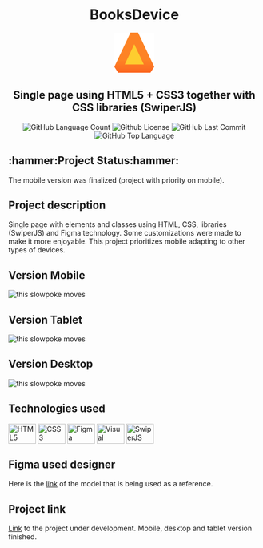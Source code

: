 <h1 align="center"> BooksDevice </h1>



<p align="center"><img src="https://github.com/Guilbertoliveira/BooksDevice/blob/main/img/Logo.svg"></p>
<h2 align="center" id="single"> Single page using HTML5 + CSS3 together with CSS libraries (SwiperJS) </h1>
<p align="center" id="badges">
<img alt="GitHub Language Count" src="https://img.shields.io/github/languages/count/Guilbertoliveira/BooksDevice" />
<img alt="Github License" src="https://img.shields.io/github/license/Guilbertoliveira/BooksDevice" />
<img alt="GitHub Last Commit" src="https://img.shields.io/github/last-commit/Guilbertoliveira/BooksDevice" />
<img alt="GitHub Top Language" src="https://img.shields.io/github/languages/top/Guilbertoliveira/BooksDevice" /></p>


<h2 id="status-do-projeto">:hammer:Project Status:hammer:</h2>
<p>The mobile version was finalized (project with priority on mobile).</p>

<h2 id="descricao-projeto">Project description</h2>
<p>Single page with elements and classes using HTML, CSS, libraries (SwiperJS) and Figma technology. Some customizations were made to make it more enjoyable. This project prioritizes mobile adapting to other types of devices. </p>
 
<h2 id="versaomobile">Version Mobile</h2>
<img src="https://user-images.githubusercontent.com/41201436/211697372-976e1fe1-c89c-4262-b340-8febe67b3c14.gif" alt="this slowpoke moves"  width="250" />

<h2>Version Tablet</h2>
<img src="https://user-images.githubusercontent.com/41201436/212782072-5db47c49-6704-425a-8a42-816df037b7a7.gif" alt="this slowpoke moves"  width="500" height="550" />

<h2>Version Desktop</h2>
<img src="https://user-images.githubusercontent.com/41201436/213489814-d9909764-f873-4adc-b12b-8fc84a4e6099.gif" alt="this slowpoke moves"  width="750" height="450" />



<h2>Technologies used</h2>
<p>
    <img align="center" src="https://cdn.jsdelivr.net/gh/devicons/devicon/icons/html5/html5-plain-wordmark.svg" height="40" width="55" title="HTML5"/>
    <img align="center" src="https://cdn.jsdelivr.net/gh/devicons/devicon/icons/css3/css3-plain-wordmark.svg" height="40" width="55" title="CSS3"/>
    <img align="center" src="https://cdn.jsdelivr.net/gh/devicons/devicon/icons/figma/figma-original.svg" height="40" width="55" title="Figma"/>
    <img align="center" src="https://cdn.jsdelivr.net/gh/devicons/devicon/icons/visualstudio/visualstudio-plain.svg" height="40" width="55" title="Visual Studio"/> 
     <img align="center" src="https://cms-assets.tutsplus.com/uploads/users/780/posts/39427/image-upload/68747470733a2f2f6769746875622e7375726d6f6e2e6d652f696d616765732f636f6d6d6f6e2f7377697065722d6c6f676f2e737667.svg" height="40" width="55" title="SwiperJS"/> 
    
</p>
    
<h2> Figma used designer </h2>
<p>Here is the <a href="https://www.figma.com/file/rSu4QboNayUa0vf79O5TdJ/AluraBooks-(Copy)?node-id=122%3A4916&t=yGUTZQvceUA92ZEV-1">link</a> of the model that is being used as a reference.</p>

<h2> Project link </h2>
<p><a href="https://books-device.vercel.app/">Link</a> to the project under development. Mobile, desktop and tablet version finished.</p>
